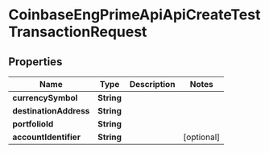 
# CoinbaseEngPrimeApiApiCreateTestTransactionRequest

## Properties
Name | Type | Description | Notes
------------ | ------------- | ------------- | -------------
**currencySymbol** | **String** |  | 
**destinationAddress** | **String** |  | 
**portfolioId** | **String** |  | 
**accountIdentifier** | **String** |  |  [optional]



